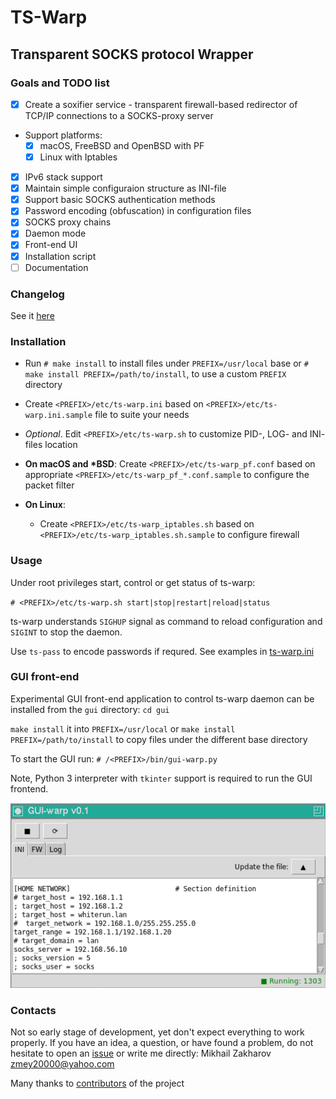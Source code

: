 # TS-Warp

## Transparent SOCKS protocol Wrapper

### Goals and TODO list

- [x] Create a soxifier service - transparent firewall-based redirector of
TCP/IP connections to a SOCKS-proxy server

- Support platforms:
  - [x] macOS, FreeBSD and OpenBSD with PF
  - [x] Linux with Iptables

- [x] IPv6 stack support
- [x] Maintain simple configuraion structure as INI-file
- [x] Support basic SOCKS authentication methods
- [x] Password encoding (obfuscation) in configuration files
- [x] SOCKS proxy chains
- [x] Daemon mode
- [x] Front-end UI
- [x] Installation script
- [ ] Documentation

### Changelog

See it [here](CHANGELOG.md)

### Installation

- Run `# make install` to install files under `PREFIX=/usr/local` base or `# make install PREFIX=/path/to/install`, to use a custom `PREFIX` directory
- Create `<PREFIX>/etc/ts-warp.ini` based on `<PREFIX>/etc/ts-warp.ini.sample` file to suite your needs
- *Optional*. Edit `<PREFIX>/etc/ts-warp.sh` to customize PID-, LOG- and INI- files location
  
- **On macOS and \*BSD**:
  Create `<PREFIX>/etc/ts-warp_pf.conf` based on appropriate `<PREFIX>/etc/ts-warp_pf_*.conf.sample` to configure the packet filter

- **On Linux**:
  - Create `<PREFIX>/etc/ts-warp_iptables.sh` based on `<PREFIX>/etc/ts-warp_iptables.sh.sample` to configure firewall

### Usage

Under root privileges start, control or get status of ts-warp:

`# <PREFIX>/etc/ts-warp.sh start|stop|restart|reload|status`

ts-warp understands `SIGHUP` signal as command to reload configuration and `SIGINT` to stop the daemon.

Use `ts-pass` to encode passwords if requred. See examples in [ts-warp.ini](examples/ts-warp.ini)

### GUI front-end

Experimental GUI front-end application to control ts-warp daemon can be installed from the `gui` directory:
`cd gui`

`make install` it into `PREFIX=/usr/local` or `make install PREFIX=/path/to/install`
to copy files under the different base directory

To start the GUI run:
`# /<PREFIX>/bin/gui-warp.py`

Note, Python 3 interpreter with `tkinter` support is required to run the GUI frontend.

![gui-warp.py](gui/gui-warp_py.png)

### Contacts

Not so early stage of development, yet don't expect everything to work properly.
If you have an idea, a question, or have found a problem, do not hesitate to
open an [issue](https://github.com/mezantrop/ts-warp/issues/new/choose) or write
me directly: Mikhail Zakharov <zmey20000@yahoo.com>

Many thanks to [contributors](CONTRIBUTORS.md) of the project

